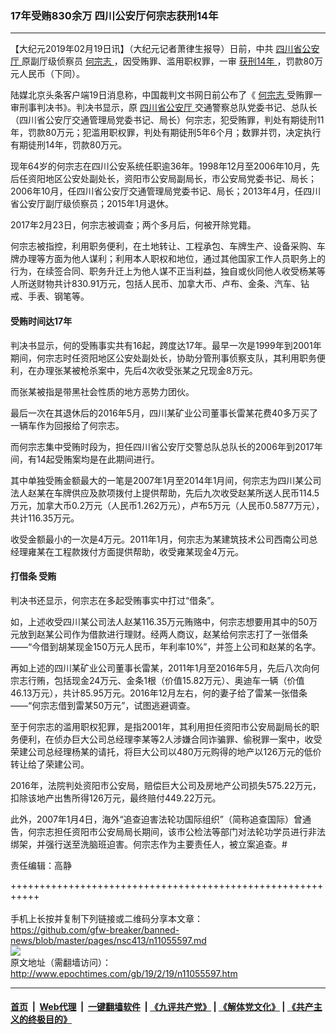 ### 17年受贿830余万 四川公安厅何宗志获刑14年
------------------------

<p>
 【大纪元2019年02月19日讯】（大纪元记者萧律生报导）日前，中共
 <a href="http://www.epochtimes.com/gb/tag/%E5%9B%9B%E5%B7%9D%E7%9C%81%E5%85%AC%E5%AE%89%E5%8E%85.html">
  四川省公安厅
 </a>
 原副厅级侦察员
 <a href="http://www.epochtimes.com/gb/tag/%E4%BD%95%E5%AE%97%E5%BF%97.html">
  何宗志
 </a>
 ，因受贿罪、滥用职权罪，一审
 <a href="http://www.epochtimes.com/gb/tag/%E8%8E%B7%E5%88%9114%E5%B9%B4.html">
  获刑14年
 </a>
 ，罚款80万元人民币（下同）。
</p>
<p>
 陆媒北京头条客户端19日消息称，中国裁判文书网日前公布了《
 <a href="http://www.epochtimes.com/gb/tag/%E4%BD%95%E5%AE%97%E5%BF%97.html">
  何宗志
 </a>
 受贿罪一审刑事判决书》。判决书显示，原
 <a href="http://www.epochtimes.com/gb/tag/%E5%9B%9B%E5%B7%9D%E7%9C%81%E5%85%AC%E5%AE%89%E5%8E%85.html">
  四川省公安厅
 </a>
 交通警察总队党委书记、总队长（四川省公安厅交通管理局党委书记、局长）何宗志，犯受贿罪，判处有期徒刑11年，罚款80万元；犯滥用职权罪，判处有期徒刑5年6个月；数罪并罚，决定执行有期徒刑14年，罚款80万元。
</p>
<p>
 现年64岁的何宗志在四川公安系统任职逾36年。1998年12月至2006年10月，先后任资阳地区公安处副处长，资阳市公安局副局长，市公安局党委书记、局长；2006年10月，任四川省公安厅交通管理局党委书记、局长；2013年4月，任四川省公安厅副厅级侦察员；2015年1月退休。
</p>
<p>
 2017年2月23日，何宗志被调查；两个多月后，何被开除党籍。
</p>
<p>
 何宗志被指控，利用职务便利，在土地转让、工程承包、车牌生产、设备采购、车牌办理等方面为他人谋利；利用本人职权和地位，通过其他国家工作人员职务上的行为，在续签合同、职务升迁上为他人谋不正当利益，独自或伙同他人收受杨某等人所送财物共计830.91万元，包括人民币、加拿大币、卢布、金条、汽车、钻戒、手表、钢笔等。
</p>
<h4>
 受贿时间达17年
</h4>
<p>
 判决书显示，何的受贿事实共有16起，跨度达17年。最早一次是1999年到2001年期间，何宗志时任资阳地区公安处副处长，协助分管刑事侦察支队，其利用职务便利，在办理张某被枪杀案中，先后4次收受张某之兄现金8万元。
</p>
<p>
 而张某被指是带黑社会性质的地方恶势力团伙。
</p>
<p>
 最后一次在其退休后的2016年5月，四川某矿业公司董事长雷某花费40多万买了一辆车作为回报给了何宗志。
</p>
<p>
 而何宗志集中受贿时段为，担任四川省公安厅交警总队总队长的2006年到2017年间，有14起受贿案均是在此期间进行。
</p>
<p>
 其中单独受贿金额最大的一笔是2007年1月至2014年1月间，何宗志为四川某公司法人赵某在车牌供应及款项拨付上提供帮助，先后九次收受赵某所送人民币114.5万元，加拿大币0.2万元（人民币1.262万元），卢布5万元（人民币0.5877万元），共计116.35万元。
</p>
<p>
 收受金额最小的一次是4万元。2011年1月，何宗志为某建筑技术公司西南公司总经理雍某在工程款拨付方面提供帮助，收受雍某现金4万元。
</p>
<h4>
 <strong>
  打借条
 </strong>
 受贿
</h4>
<p>
 判决书还显示，何宗志在多起受贿事实中打过“借条”。
</p>
<p>
 如，上述收受四川某公司法人赵某116.35万元贿赂中，何宗志想要用其中的50万元放到赵某公司作为借款进行理财。经两人商议，赵某给何宗志打了一张借条——“今借到胡某现金150万元人民币，年利率10%”，并签上公司和赵某的名字。
</p>
<p>
 再如上述的四川某矿业公司董事长雷某，2011年1月至2016年5月，先后八次向何宗志行贿，包括现金24万元、金条1根（价值15.82万元）、奥迪车一辆（价值46.13万元），共计85.95万元。2016年12月左右，何的妻子给了雷某一张借条——“何宗志借到雷某50万元”，试图逃避调查。
</p>
<p>
 至于何宗志的滥用职权犯罪，是指2001年，其利用担任资阳市公安局副局长的职务便利，在侦办巨大公司总经理李某等2人涉嫌合同诈骗罪、偷税罪一案中，收受荣建公司总经理杨某的请托，将巨大公司以480万元购得的地产以126万元的低价转让给了荣建公司。
</p>
<p>
 2016年，法院判处资阳市公安局，赔偿巨大公司及房地产公司损失575.22万元，扣除该地产出售所得126万元，最终赔付449.22万元。
</p>
<p>
 此外，2007年1月4日，海外“追查迫害法轮功国际组织”（简称追查国际）曾通告，何宗志担任资阳市公安局局长期间，该市公检法等部门对法轮功学员进行非法绑架，并强行送至洗脑班迫害。何宗志作为主要责任人，被立案追查。#
</p>
<p>
 责任编辑：高静
</p>

+++++++++++++++++++++++++++++++++++++++++++++++++++++++++++<br/><br/>
手机上长按并复制下列链接或二维码分享本文章：<br/>
https://github.com/gfw-breaker/banned-news/blob/master/pages/nsc413/n11055597.md <br/>
<a href='https://github.com/gfw-breaker/banned-news/blob/master/pages/nsc413/n11055597.md'><img src='https://github.com/gfw-breaker/banned-news/blob/master/pages/nsc413/n11055597.md.png'/></a> <br/>
原文地址（需翻墙访问）：http://www.epochtimes.com/gb/19/2/19/n11055597.htm


------------------------
#### [首页](https://github.com/gfw-breaker/banned-news/blob/master/README.md) &nbsp;|&nbsp; [Web代理](https://github.com/labour-camp/helloworld) &nbsp;|&nbsp; [一键翻墙软件](https://github.com/gfw-breaker/nogfw/blob/master/README.md) &nbsp;| [《九评共产党》](https://github.com/gfw-breaker/9ping.md/blob/master/README.md#九评之一评共产党是什么) | [《解体党文化》](https://github.com/gfw-breaker/jtdwh.md/blob/master/README.md) | [《共产主义的终极目的》](https://github.com/gfw-breaker/gczydzjmd.md/blob/master/README.md)

